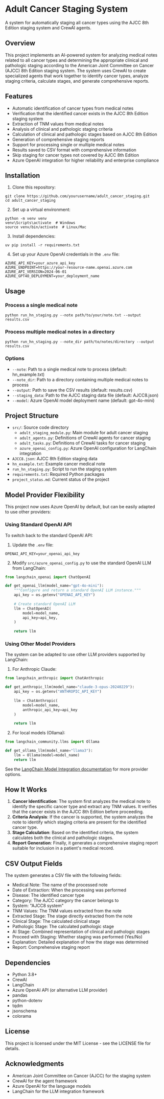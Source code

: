 # Adult Cancer Staging System

A system for automatically staging all cancer types using the AJCC 8th Edition staging system and CrewAI agents.

## Overview

This project implements an AI-powered system for analyzing medical notes related to all cancer types and determining the appropriate clinical and pathologic staging according to the American Joint Committee on Cancer (AJCC) 8th Edition staging system. The system uses CrewAI to create specialized agents that work together to identify cancer types, analyze staging criteria, calculate stages, and generate comprehensive reports.

## Features

- Automatic identification of cancer types from medical notes
- Verification that the identified cancer exists in the AJCC 8th Edition staging system
- Extraction of TNM values from medical notes
- Analysis of clinical and pathologic staging criteria
- Calculation of clinical and pathologic stages based on AJCC 8th Edition
- Generation of comprehensive staging reports
- Support for processing single or multiple medical notes
- Results saved to CSV format with comprehensive information
- Skip staging for cancer types not covered by AJCC 8th Edition
- Azure OpenAI integration for higher reliability and enterprise compliance

## Installation

1. Clone this repository:
```
git clone https://github.com/yourusername/adult_cancer_staging.git
cd adult_cancer_staging
```

2. Set up a virtual environment:
```
python -m venv venv
venv\Scripts\activate  # Windows
source venv/bin/activate  # Linux/Mac
```

3. Install dependencies:
```
uv pip install -r requirements.txt
```

4. Set up your Azure OpenAI credentials in the `.env` file:
```
AZURE_API_KEY=your_azure_api_key
AZURE_ENDPOINT=https://your-resource-name.openai.azure.com
AZURE_API_VERSION=2024-06-01
AZURE_GPT4O_DEPLOYMENT=your_deployment_name
```

## Usage

### Process a single medical note

```
python run_hn_staging.py --note path/to/your/note.txt --output results.csv
```

### Process multiple medical notes in a directory

```
python run_hn_staging.py --note_dir path/to/notes/directory --output results.csv
```

### Options

- `--note`: Path to a single medical note to process (default: hn_example.txt)
- `--note_dir`: Path to a directory containing multiple medical notes to process
- `--output`: Path to save the CSV results (default: results.csv)
- `--staging_data`: Path to the AJCC staging data file (default: AJCC8.json)
- `--model`: Azure OpenAI model deployment name (default: gpt-4o-mini)

## Project Structure

- `src/`: Source code directory
  - `adult_staging_module.py`: Main module for adult cancer staging
  - `adult_agents.py`: Definitions of CrewAI agents for cancer staging
  - `adult_tasks.py`: Definitions of CrewAI tasks for cancer staging
  - `azure_openai_config.py`: Azure OpenAI configuration for LangChain integration
- `AJCC8.json`: AJCC 8th Edition staging data
- `hn_example.txt`: Example cancer medical note
- `run_hn_staging.py`: Script to run the staging system
- `requirements.txt`: Required Python packages
- `project_status.md`: Current status of the project

## Model Provider Flexibility

This project now uses Azure OpenAI by default, but can be easily adapted to use other providers:

### Using Standard OpenAI API

To switch back to the standard OpenAI API:

1. Update the `.env` file:
```
OPENAI_API_KEY=your_openai_api_key
```

2. Modify `src/azure_openai_config.py` to use the standard OpenAI LLM from LangChain:
```python
from langchain_openai import ChatOpenAI

def get_openai_llm(model_name="gpt-4o-mini"):
    """Configure and return a standard OpenAI LLM instance."""
    api_key = os.getenv("OPENAI_API_KEY")
    
    # Create standard OpenAI LLM
    llm = ChatOpenAI(
        model=model_name,
        api_key=api_key,
    )
    
    return llm
```

### Using Other Model Providers

The system can be adapted to use other LLM providers supported by LangChain:

1. For Anthropic Claude:
```python
from langchain_anthropic import ChatAnthropic

def get_anthropic_llm(model_name="claude-3-opus-20240229"):
    api_key = os.getenv("ANTHROPIC_API_KEY")
    
    llm = ChatAnthropic(
        model=model_name,
        anthropic_api_key=api_key
    )
    
    return llm
```

2. For local models (Ollama):
```python
from langchain_community.llms import Ollama

def get_ollama_llm(model_name="llama3"):
    llm = Ollama(model=model_name)
    return llm
```

See the [LangChain Model Integration documentation](https://python.langchain.com/v0.1/docs/integrations/llms/) for more provider options.

## How It Works

1. **Cancer Identification**: The system first analyzes the medical note to identify the specific cancer type and extract any TNM values. It verifies that the cancer exists in the AJCC 8th Edition before proceeding.
2. **Criteria Analysis**: If the cancer is supported, the system analyzes the note to identify which staging criteria are present for the identified cancer type.
3. **Stage Calculation**: Based on the identified criteria, the system calculates both the clinical and pathologic stages.
4. **Report Generation**: Finally, it generates a comprehensive staging report suitable for inclusion in a patient's medical record.

## CSV Output Fields

The system generates a CSV file with the following fields:
- Medical Note: The name of the processed note
- Date of Extraction: When the processing was performed
- Disease: The identified cancer type
- Category: The AJCC category the cancer belongs to
- System: "AJCC8 system"
- TNM Values: The TNM values extracted from the note
- Extracted Stage: The stage directly extracted from the note
- Clinical Stage: The calculated clinical stage
- Pathologic Stage: The calculated pathologic stage
- AI Stage: Combined representation of clinical and pathologic stages
- Proceed with Staging: Whether staging was performed (Yes/No)
- Explanation: Detailed explanation of how the stage was determined
- Report: Comprehensive staging report

## Dependencies

- Python 3.8+
- CrewAI
- LangChain
- Azure OpenAI API (or alternative LLM provider)
- pandas
- python-dotenv
- tqdm
- jsonschema
- colorama

## License

This project is licensed under the MIT License - see the LICENSE file for details.

## Acknowledgments

- American Joint Committee on Cancer (AJCC) for the staging system
- CrewAI for the agent framework
- Azure OpenAI for the language models
- LangChain for the LLM integration framework 